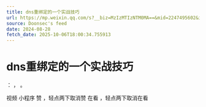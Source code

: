 ```yaml
---
title: dns重绑定的一个实战技巧
url: https://mp.weixin.qq.com/s?__biz=MzIzMTIzNTM0MA==&mid=2247495602&idx=1&sn=8fb8abae3434be061de24b3e7f198c0d
source: Doonsec's feed
date: 2024-08-28
fetch_date: 2025-10-06T18:00:34.755913
---
```


# dns重绑定的一个实战技巧

：
，
。

视频
小程序
赞
，轻点两下取消赞
在看
，轻点两下取消在看